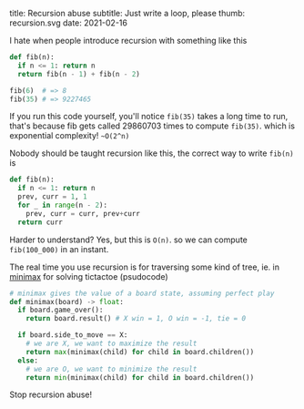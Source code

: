 title: Recursion abuse
subtitle: Just write a loop, please
thumb: recursion.svg
date: 2021-02-16


I hate when people introduce recursion with something like this
```py
def fib(n):
  if n <= 1: return n
  return fib(n - 1) + fib(n - 2)

fib(6)  # => 8
fib(35) # => 9227465
```

If you run this code yourself, you'll notice `fib(35)` takes a long time to run, that's because fib gets called 29860703 times to compute `fib(35)`. which is exponential complexity! `~O(2^n)`


Nobody should be taught recursion like this, the correct way to write `fib(n)` is
```py
def fib(n):
  if n <= 1: return n
  prev, curr = 1, 1
  for _ in range(n - 2):
    prev, curr = curr, prev+curr
  return curr
```

Harder to understand? Yes, but this is `O(n)`. so we can compute `fib(100_000)` in an instant.

The real time you use recursion is for traversing some kind of tree, ie. in [minimax](https://en.wikipedia.org/wiki/Minimax#Pseudocode) for solving tictactoe (psudocode)

```py
# minimax gives the value of a board state, assuming perfect play
def minimax(board) -> float:
  if board.game_over():
    return board.result() # X win = 1, O win = -1, tie = 0

  if board.side_to_move == X:
    # we are X, we want to maximize the result
    return max(minimax(child) for child in board.children())
  else:
    # we are O, we want to minimize the result
    return min(minimax(child) for child in board.children())

```

Stop recursion abuse!
